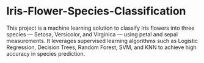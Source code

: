 # Iris-Flower-Species-Classification
This project is a machine learning solution to classify Iris flowers into three species — Setosa, Versicolor, and Virginica — using petal and sepal measurements. It leverages supervised learning algorithms such as Logistic Regression, Decision Trees, Random Forest, SVM, and KNN to achieve high accuracy in species prediction.

